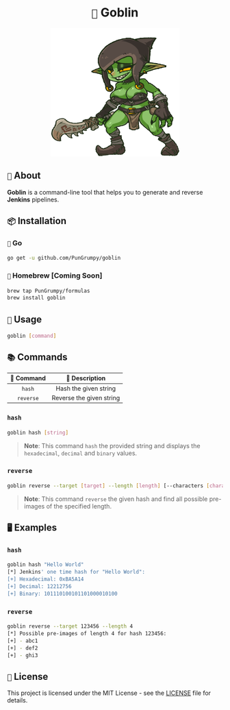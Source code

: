 <h1 align="center"><code>👺</code> Goblin</h1>

<div align="center">
    <img src="./.github/banner/goblin.gif" width="300" height="300" alt="Goblin">
</div>

## `📖` About

**Goblin** is a command-line tool that helps you to generate and reverse **Jenkins** pipelines.

## `📦` Installation

### `🐀` Go

```bash
go get -u github.com/PunGrumpy/goblin
```

### `🍺` Homebrew [Coming Soon]

```bash
brew tap PunGrumpy/formulas
brew install goblin
```

## `📝` Usage

```bash
goblin [command]
```

## `📚` Commands

| 💬 Command |      📖 Description      |
| :--------: | :----------------------: |
|   `hash`   |  Hash the given string   |
| `reverse`  | Reverse the given string |

### `hash`

```bash
goblin hash [string]
```

> **Note**: This command `hash` the provided string and displays the `hexadecimal`, `decimal` and `binary` values.

### `reverse`

```bash
goblin reverse --target [target] --length [length] [--characters [characters]]
```

> **Note**: This command `reverse` the given hash and find all possible pre-images of the specified length.

## `🖥️` Examples

### `hash`

```bash
goblin hash "Hello World"
[*] Jenkins' one time hash for "Hello World":
[+] Hexadecimal: 0xBA5A14
[+] Decimal: 12212756
[+] Binary: 101110100101101000010100
```

### `reverse`

```bash
goblin reverse --target 123456 --length 4
[*] Possible pre-images of length 4 for hash 123456:
[+] - abc1
[+] - def2
[+] - ghi3
```

## `📜` License

This project is licensed under the MIT License - see the [LICENSE](LICENSE) file for details.
